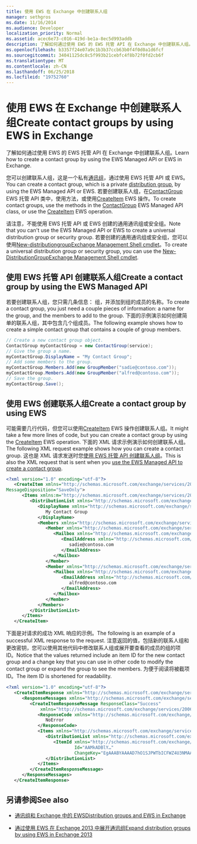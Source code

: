```yaml
---
title: 使用 EWS 在 Exchange 中创建联系人组
manager: sethgros
ms.date: 11/16/2014
ms.audience: Developer
localization_priority: Normal
ms.assetid: acec6e73-c016-419d-be1a-8ec5d993addb
description: 了解如何通过使用 EWS 的 EWS 托管 API 在 Exchange 中创建联系人组。
ms.openlocfilehash: b3357f24e07a9c1b3b37ccb63b0f4f0d0a1d6fcf
ms.sourcegitcommit: 34041125dc8c5f993b21cebfc4f8b72f0fd2cb6f
ms.translationtype: MT
ms.contentlocale: zh-CN
ms.lasthandoff: 06/25/2018
ms.locfileid: "19752760"
---
```

# <a name="create-contact-groups-by-using-ews-in-exchange"></a><span data-ttu-id="fc2d8-103">使用 EWS 在 Exchange 中创建联系人组</span><span class="sxs-lookup"><span data-stu-id="fc2d8-103">Create contact groups by using EWS in Exchange</span></span>

<span data-ttu-id="fc2d8-104">了解如何通过使用 EWS 的 EWS 托管 API 在 Exchange 中创建联系人组。</span><span class="sxs-lookup"><span data-stu-id="fc2d8-104">Learn how to create a contact group by using the EWS Managed API or EWS in Exchange.</span></span>
  
<span data-ttu-id="fc2d8-105">您可以创建联系人组，这是一个私有[通讯组](distribution-groups-and-ews-in-exchange.md)，通过使用 EWS 托管 API 或 EWS。</span><span class="sxs-lookup"><span data-stu-id="fc2d8-105">You can create a contact group, which is a private [distribution group](distribution-groups-and-ews-in-exchange.md), by using the EWS Managed API or EWS.</span></span> <span data-ttu-id="fc2d8-106">若要创建联系人组，在[ContactGroup](http://msdn.microsoft.com/en-us/library/office/microsoft.exchange.webservices.data.contactgroup%28v=exchg.80%29.aspx) EWS 托管 API 类中，使用方法，或使用[CreateItem](http://msdn.microsoft.com/library/78a52120-f1d0-4ed7-8748-436e554f75b6%28Office.15%29.aspx) EWS 操作。</span><span class="sxs-lookup"><span data-stu-id="fc2d8-106">To create contact groups, use the methods in the [ContactGroup](http://msdn.microsoft.com/en-us/library/office/microsoft.exchange.webservices.data.contactgroup%28v=exchg.80%29.aspx) EWS Managed API class, or use the [CreateItem](http://msdn.microsoft.com/library/78a52120-f1d0-4ed7-8748-436e554f75b6%28Office.15%29.aspx) EWS operation.</span></span> 
  
<span data-ttu-id="fc2d8-107">请注意，不能使用 EWS 托管 API 或 EWS 创建的通用通讯组或安全组。</span><span class="sxs-lookup"><span data-stu-id="fc2d8-107">Note that you can't use the EWS Managed API or EWS to create a universal distribution group or security group.</span></span> <span data-ttu-id="fc2d8-108">若要创建的通用通讯组或安全组，您可以使用[New-distributiongroup](http://technet.microsoft.com/en-us/library/aa998856%28v=exchg.150%29.aspx)[Exchange Management Shell cmdlet](http://msdn.microsoft.com/en-us/library/ff326159%28v=exchg.140%29.aspx)。</span><span class="sxs-lookup"><span data-stu-id="fc2d8-108">To create a universal distribution group or security group, you can use the [New-DistributionGroup](http://technet.microsoft.com/en-us/library/aa998856%28v=exchg.150%29.aspx)[Exchange Management Shell cmdlet](http://msdn.microsoft.com/en-us/library/ff326159%28v=exchg.140%29.aspx).</span></span> 
  
## <a name="create-a-contact-group-by-using-the-ews-managed-api"></a><span data-ttu-id="fc2d8-109">使用 EWS 托管 API 创建联系人组</span><span class="sxs-lookup"><span data-stu-id="fc2d8-109">Create a contact group by using the EWS Managed API</span></span>
<span data-ttu-id="fc2d8-110"><a name="bk_EWSMA"> </a></span><span class="sxs-lookup"><span data-stu-id="fc2d8-110"></span></span>

<span data-ttu-id="fc2d8-111">若要创建联系人组，您只需几条信息： 组，并添加到组的成员的名称。</span><span class="sxs-lookup"><span data-stu-id="fc2d8-111">To create a contact group, you just need a couple pieces of information: a name for the group, and the members to add to the group.</span></span> <span data-ttu-id="fc2d8-112">下面的示例演示如何创建简单的联系人组，其中包含几个组成员。</span><span class="sxs-lookup"><span data-stu-id="fc2d8-112">The following example shows how to create a simple contact group that contains a couple of group members.</span></span>
  
```cs
// Create a new contact group object.
ContactGroup myContactGroup = new ContactGroup(service);
// Give the group a name.
myContactGroup.DisplayName = "My Contact Group";
// Add some members to the group.
myContactGroup.Members.Add(new GroupMember("sadie@contoso.com"));
myContactGroup.Members.Add(new GroupMember("alfred@contoso.com"));
// Save the group.
myContactGroup.Save();

```

## <a name="create-a-contact-group-by-using-ews"></a><span data-ttu-id="fc2d8-113">使用 EWS 创建联系人组</span><span class="sxs-lookup"><span data-stu-id="fc2d8-113">Create a contact group by using EWS</span></span>
<span data-ttu-id="fc2d8-114"><a name="bk_EWSMA"> </a></span><span class="sxs-lookup"><span data-stu-id="fc2d8-114"></span></span>

<span data-ttu-id="fc2d8-115">可能需要几行代码，但您可以使用[CreateItem](http://msdn.microsoft.com/library/78a52120-f1d0-4ed7-8748-436e554f75b6%28Office.15%29.aspx) EWS 操作创建联系人组。</span><span class="sxs-lookup"><span data-stu-id="fc2d8-115">It might take a few more lines of code, but you can create a contact group by using the [CreateItem](http://msdn.microsoft.com/library/78a52120-f1d0-4ed7-8748-436e554f75b6%28Office.15%29.aspx) EWS operation.</span></span> <span data-ttu-id="fc2d8-116">下面的 XML 请求示例演示如何创建联系人组。</span><span class="sxs-lookup"><span data-stu-id="fc2d8-116">The following XML request example shows how you can create a contact group.</span></span> <span data-ttu-id="fc2d8-117">这也是 XML 请求发送时您[使用 EWS 托管 API 创建联系人组](#bk_EWSMA)。</span><span class="sxs-lookup"><span data-stu-id="fc2d8-117">This is also the XML request that is sent when you [use the EWS Managed API to create a contact group](#bk_EWSMA).</span></span>
  
```XML
<?xml version="1.0" encoding="utf-8"?>
   <CreateItem xmlns="http://schemas.microsoft.com/exchange/services/2006/messages" 
MessageDisposition="SaveOnly">
      <Items xmlns:m="http://schemas.microsoft.com/exchange/services/2006/messages">
         <DistributionList xmlns="http://schemas.microsoft.com/exchange/services/2006/types">
            <DisplayName xmlns="http://schemas.microsoft.com/exchange/services/2006/types">
               My Contact Group
            </DisplayName>
            <Members xmlns="http://schemas.microsoft.com/exchange/services/2006/types">
               <Member xmlns="http://schemas.microsoft.com/exchange/services/2006/types">
                  <Mailbox xmlns="http://schemas.microsoft.com/exchange/services/2006/types">
                     <EmailAddress xmlns="http://schemas.microsoft.com/exchange/services/2006/types">
                        sadie@contoso.com
                     </EmailAddress>
                  </Mailbox>
               </Member>
               <Member xmlns="http://schemas.microsoft.com/exchange/services/2006/types">
                  <Mailbox xmlns="http://schemas.microsoft.com/exchange/services/2006/types">
                     <EmailAddress xmlns="http://schemas.microsoft.com/exchange/services/2006/types">
                        alfred@contoso.com
                     </EmailAddress>
                  </Mailbox>
               </Member>
            </Members>
         </DistributionList>
      </Items>
   </CreateItem>
```

<span data-ttu-id="fc2d8-118">下面是对请求的成功 XML 响应的示例。</span><span class="sxs-lookup"><span data-stu-id="fc2d8-118">The following is an example of a successful XML response to the request.</span></span> <span data-ttu-id="fc2d8-119">注意返回的值，包括新的联系人组和更改密钥，您可以使用其他代码中修改联系人组或展开要查看的成员的组的项 ID。</span><span class="sxs-lookup"><span data-stu-id="fc2d8-119">Notice that the values returned include an item ID for the new contact group and a change key that you can use in other code to modify the contact group or expand the group to see the members.</span></span> <span data-ttu-id="fc2d8-120">为便于阅读将被截项 ID。</span><span class="sxs-lookup"><span data-stu-id="fc2d8-120">The item ID is shortened for readability.</span></span>
  
```XML
<?xml version="1.0" encoding="utf-8"?>
   <CreateItemResponse xmlns="http://schemas.microsoft.com/exchange/services/2006/messages">
      <ResponseMessages xmlns="http://schemas.microsoft.com/exchange/services/2006/messages">
         <CreateItemResponseMessage ResponseClass="Success" 
             xmlns="http://schemas.microsoft.com/exchange/services/2006/messages">
            <ResponseCode xmlns="http://schemas.microsoft.com/exchange/services/2006/messages">
               NoError
            </ResponseCode>
            <Items xmlns="http://schemas.microsoft.com/exchange/services/2006/messages">
               <DistributionList xmlns="http://schemas.microsoft.com/exchange/services/2006/types">
                  <ItemId xmlns="http://schemas.microsoft.com/exchange/services/2006/types" 
                          Id="AAMkADBlY…" 
                          ChangeKey="EgAAABYAAAAD7hO1SJPWTbICFWZ4U3NMAABXzQiK" />
               </DistributionList>
            </Items>
         </CreateItemResponseMessage>
      </ResponseMessages>
   </CreateItemResponse>
```

## <a name="see-also"></a><span data-ttu-id="fc2d8-121">另请参阅</span><span class="sxs-lookup"><span data-stu-id="fc2d8-121">See also</span></span>


- [<span data-ttu-id="fc2d8-122">通讯组和 Exchange 中的 EWS</span><span class="sxs-lookup"><span data-stu-id="fc2d8-122">Distribution groups and EWS in Exchange</span></span>](distribution-groups-and-ews-in-exchange.md)
    
- [<span data-ttu-id="fc2d8-123">通过使用 EWS 在 Exchange 2013 中展开通讯组</span><span class="sxs-lookup"><span data-stu-id="fc2d8-123">Expand distribution groups by using EWS in Exchange 2013</span></span>](how-to-expand-distribution-groups-by-using-ews-in-exchange-2013.md)
    

